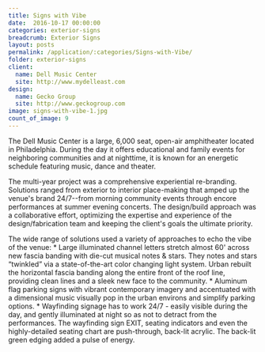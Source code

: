 ```yaml
---
title: Signs with Vibe
date:  2016-10-17 00:00:00
categories: exterior-signs
breadcrumb: Exterior Signs
layout: posts
permalink: /application/:categories/Signs-with-Vibe/
folder: exterior-signs
client:
  name: Dell Music Center
  site: http://www.mydelleast.com
design: 
  name: Gecko Group
  site: http://www.geckogroup.com
image: signs-with-vibe-1.jpg
count_of_image: 9
---
```


<div class="col-xs-12 col-sm-12 col-md-12 col-lg-12">
  <p class="application-item__content application-item__content--top">
    The Dell Music Center is a large, 6,000 seat, open-air amphitheater located in Philadelphia.  During the day it offers educational and family events for neighboring communities and at nighttime, it is known for an energetic schedule featuring music, dance and theater.
  </p>
<p class="application-item__content application-item__content--top">
    The multi-year project was a comprehensive experiential re-branding. Solutions ranged from exterior to interior place-making that amped up the venue's brand 24/7--from morning community events through encore performances at summer evening concerts. The design/build approach was a collaborative effort, optimizing the expertise and experience of the design/fabrication team and keeping the client's goals the ultimate priority.
  </p>
  <div class="fotorama application-item__slider" data-nav="thumbs" data-thumbheight="109" border-width="3">
    <a {{ href | img : "fotorama/signs-with-vibe-1.jpg" }}></a>
    <a {{ href | img : "fotorama/signs-with-vibe-2.jpg" }}></a>
    <a {{ href | img : "fotorama/signs-with-vibe-3.jpg" }}></a>
    <a {{ href | img : "fotorama/signs-with-vibe-4.jpg" }}></a>
    <a {{ href | img : "fotorama/signs-with-vibe-5.jpg" }}></a>
    <a {{ href | img : "fotorama/signs-with-vibe-6.jpg" }}></a>
    <a {{ href | img : "fotorama/signs-with-vibe-7.jpg" }}></a>
    <a {{ href | img : "fotorama/signs-with-vibe-8.jpg" }}></a>
    <a {{ href | img : "fotorama/signs-with-vibe-9.jpg" }}></a>
  </div>
  <div class="visible-xs application-item__icon-slider">
      <i class="icon-swipe"></i>
    </div>
  <p class="application-item__content application-item__content--bottom">
    The wide range of solutions used a variety of approaches to echo the vibe of the venue:
      * Large illuminated channel letters stretch almost 60' across new fascia banding with die-cut musical notes & stars. They notes and stars “twinkled” via a state-of-the-art color changing light system. Urban rebuilt the horizontal fascia banding along the entire front of the roof line, providing clean lines and a sleek new face to the community.
      * Aluminum flag parking signs with vibrant contemporary imagery and accentuated with a dimensional music visually pop in the urban environs and simplify parking options.
      * Wayfinding signage has to work 24/7 - easily visible during the day, and gently illuminated at night so as not to detract from the performances. The wayfinding sign EXIT, seating indicators and even the highly-detailed seating chart are push-through, back-lit acrylic. The back-lit green edging added a pulse of energy.
  </p>
</div>